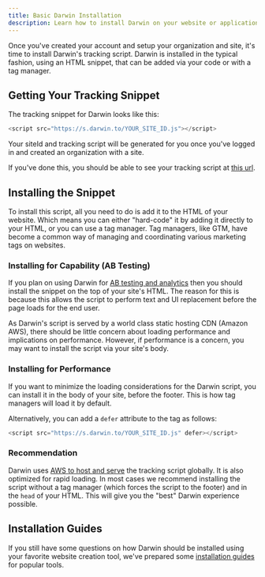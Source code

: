 ```yaml
---
title: Basic Darwin Installation
description: Learn how to install Darwin on your website or application using HTML or a tag manager.
---
```


Once you've created your account and setup your organization and site, it's time to install Darwin's tracking script. Darwin is installed in the typical fashion, using an HTML snippet, that can be added via your code or with a tag manager.

## Getting Your Tracking Snippet

The tracking snippet for Darwin looks like this:

```js
<script src="https://s.darwin.to/YOUR_SITE_ID.js"></script>
```

Your siteId and tracking script will be generated for you once you've logged in and created an organization with a site.

If you've done this, you should be able to see your tracking script at [this url](https://app.darwin.so/site/_id_/code).

## Installing the Snippet

To install this script, all you need to do is add it to the HTML of your website. Which means you can either "hard-code" it by adding it directly to your HTML, or you can use a tag manager. Tag managers, like GTM, have become a common way of managing and coordinating various marketing tags on websites.

### Installing for Capability (AB Testing)

If you plan on using Darwin for [AB testing and analytics](https://www.darwin.so/features/ab) then you should install the snippet on the top of your site's HTML. The reason for this is because this allows the script to perform text and UI replacement before the page loads for the end user.

As Darwin's script is served by a world class static hosting CDN (Amazon AWS), there should be little concern about loading performance and implications on performance. However, if performance is a concern, you may want to install the script via your site's body.

### Installing for Performance

If you want to minimize the loading considerations for the Darwin script, you can install it in the body of your site, before the footer. This is how tag managers will load it by default.

Alternatively, you can add a `defer` attribute to the tag as follows:

```js
<script src="https://s.darwin.to/YOUR_SITE_ID.js" defer></script>
```

### Recommendation

Darwin uses [AWS to host and serve](https://aws.amazon.com/cloudfront/) the tracking script globally. It is also optimized for rapid loading. In most cases we recommend installing the script without a tag manager (which forces the script to the footer) and in the `head` of your HTML. This will give you the "best" Darwin experience possible.

## Installation Guides

If you still have some questions on how Darwin should be installed using your favorite website creation tool, we've prepared some [installation guides](https://www.darwin.so/docs/installation-guides) for popular tools.
